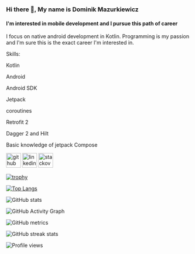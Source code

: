### Hi there 👋, My name is Dominik Mazurkiewicz


####  I'm interested in mobile development and I pursue this path of career


I focus on native android development in Kotlin. Programming is my passion and I'm sure this is the exact career I'm interested in.




Skills:


Kotlin 


Android 


Android SDK 


Jetpack 


coroutines


Retrofit 2 


Dagger 2 and Hilt 


Basic knowledge of jetpack Compose




[<img src='https://cdn.jsdelivr.net/npm/simple-icons@3.0.1/icons/github.svg' alt='github' height='40'>](https://github.com/Domson12)
[<img src='https://cdn.jsdelivr.net/npm/simple-icons@3.0.1/icons/linkedin.svg' alt='linkedin' height='40'>](https://www.linkedin.com/in/dominik-mazurkiewicz-480567239/)  [<img src='https://cdn.jsdelivr.net/npm/simple-icons@3.0.1/icons/stackoverflow.svg' alt='stackoverflow' height='40'>](https://stackoverflow.com/users/18197935)  

[![trophy](https://github-profile-trophy.vercel.app/?username=Domson12)](https://github.com/ryo-ma/github-profile-trophy)

[![Top Langs](https://github-readme-stats.vercel.app/api/top-langs/?username=Domson12)](https://github.com/anuraghazra/github-readme-stats)

![GitHub stats](https://github-readme-stats.vercel.app/api?username=Domson12&show_icons=true&count_private=true)  

![GitHub Activity Graph](https://activity-graph.herokuapp.com/graph?username=Domson12)  

![GitHub metrics](https://metrics.lecoq.io/Domson12)  

![GitHub streak stats](https://github-readme-streak-stats.herokuapp.com/?user=Domson12)  

![Profile views](https://gpvc.arturio.dev/Domson12)  
